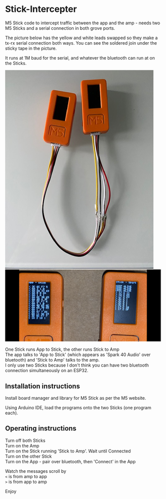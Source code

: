 # Stick-Intercepter

M5 Stick code to intercept traffic between the app and the amp - needs two M5 Sticks and a serial connection in both grove ports.   

The picture below has the yellow and white leads swapped so they make a tx-rx serial connection both ways. You can see the soldered join under the sticky tape in the picture.   

It runs at 1M baud for the serial, and whatever the bluetooth can run at on the Sticks.   

![Spark Setups](https://github.com/paulhamsh/Stick-Intercepter/blob/main/M5Sticks.jpg)
![Spark Setups](https://github.com/paulhamsh/Stick-Intercepter/blob/main/M5Stick2.png)

One Stick runs App to Stick, the other runs Stick to Amp   
The app talks to 'App to Stick' (which appears as 'Spark 40 Audio' over bluetooth) and 'Stick to Amp' talks to the amp.   
I only use two Sticks because I don't think you can have two bluetooth connection simultaneously on an ESP32.   

## Installation instructions   

Install board manager and library for M5 Stick as per the M5 website.   

Using Arduino IDE, load the programs onto the two Sticks (one program each).      

## Operating instructions

Turn off both Sticks  
Turn on the Amp  
Turn on the Stick running 'Stick to Amp'. 
Wait until Connected  
Turn on the other Stick  
Turn on the App - pair over bluetooth, then 'Connect' in the App   

Watch the messages scroll by  
``` < ```  is from amp to app    
``` > ``` is from app to amp    

Enjoy
